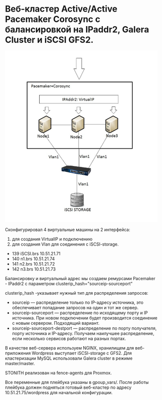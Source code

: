 # Веб-кластер Active/Active Pacemaker Corosync с балансировкой на IPaddr2, Galera Cluster и iSCSI GFS2. 

![Схема проекта](https://github.com/romanbondarenko1992/Otus/blob/master/PROJECT/scheme.jpg)

Cконфигурировал 4 виртуальные машины на 2 интерфейса:
1) для создания VirtualIP и подключению
2) для создания Vlan для соединения с iSCSI-storage.

- 139 iSCSI.brs 10.51.21.71
- 140 n1.brs 10.51.21.74
- 141 n2.brs 10.51.21.72
- 142 n3.brs 10.51.21.73

Балансировку и виртуальный адрес мы создаем ремурсами Pacemaker - IPaddr2 c параметром clusterip_hash="sourceip-sourceport"

clusterip_hash -указывает нужный тип для распределения запросов:
- sourceip — распределение только по IP-адресу источника, это обеспечивает попадание запросов на один и тот же сервер.
- sourceip-sourceport — распределение по исходящему порту и IP источника. При новом подключении будет производится соединение с новым сервером. Подходящий вариант.
- sourceip-sourceport-destport — распределение по порту получателя, порту источника и IP-адресу. Получаем наилучшее распределение, если несколько сервисов работают на разных портах.

В качестве веб-сервера используем NGINX, хранилищем для веб-приложения Wordpress выступает iSCSI-storage с GFS2. Для кластеризации MySQL использовали Galera cluster в режиме master/master.

STONITH реализован на fence-agents для Proxmox.

Все переменные для плейбука указаны в gpoup_vars/. После работы плейбука должен подняться готовый веб-кластер по адресу 10.51.21.75/wordpress для начальной конфигурации. 
